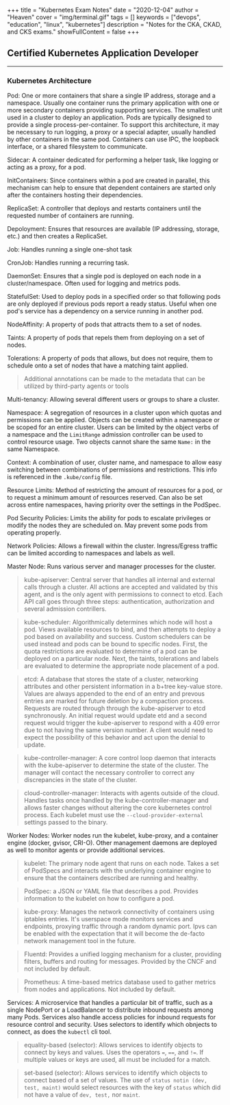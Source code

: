 +++
title = "Kubernetes Exam Notes"
date = "2020-12-04"
author = "Heaven"
cover = "img/terminal.gif"
tags = []
keywords = ["devops", "education", "linux", "kubernetes"]
description = "Notes for the CKA, CKAD, and CKS exams."
showFullContent = false
+++

## Certified Kubernetes Application Developer

---

### Kubernetes Architecture

Pod: One or more containers that share a single IP address, storage and a namespace. Usually one container runs the primary application with one or more secondary containers providing supporting services. The smallest unit used in a cluster to deploy an application. Pods are typically designed to provide a single process-per-container. To support this architecture, it may be necessary to run logging, a proxy or a special adapter, usually handled by other containers in the same pod. Containers can use IPC, the loopback interface, or a shared filesystem to communicate. 

Sidecar: A container dedicated for performing a helper task, like logging or acting as a proxy, for a pod.

InitContainers: Since containers within a pod are created in parallel, this mechanism can help to ensure that dependent containers are started only after the containers hosting their dependencies.

ReplicaSet: A controller that deploys and restarts containers until the requested number of containers are running.

Depoloyment: Ensures that resources are available (IP addressing, storage, etc.) and then creates a ReplicaSet.

Job: Handles running a single one-shot task

CronJob: Handles running a recurring task.

DaemonSet: Ensures that a single pod is deployed on each node in a cluster/namespace. Often used for logging and metrics pods.

StatefulSet: Used to deploy pods in a specified order so that following pods are only deployed if previous pods report a ready status. Useful when one pod's service has a dependency on a service running in another pod.

NodeAffinity: A property of pods that attracts them to a set of nodes.

Taints: A property of pods that repels them from deploying on a set of nodes.

Tolerations: A property of pods that allows, but does not require, them to schedule onto a set of nodes that have a matching taint applied.

> Additional annotations can be made to the metadata that can be utilized by third-party agents or tools

Multi-tenancy: Allowing several different users or groups to share a cluster.

Namespace: A segregation of resources in a cluster upon which quotas and permissions can be applied. Objects can be created within a namespace or be scoped for an entire cluster. Users can be limited by the object verbs of a namespace and the `LimitRange` admission controller can be used to control resource usage. Two objects cannot share the same `Name:` in the same Namespace.

Context: A combination of user, cluster name, and namespace to allow easy switching between combinations of permissions and restrictions. This info is referenced in the `.kube/config` file.

Resource Limits: Method of restricting the amount of resources for a pod, or to request a minimum amount of resources reserved. Can also be set across entire namespaces, having priority over the settings in the PodSpec.

Pod Security Policies: Limits the ability for pods to escalate privileges or modify the nodes they are scheduled on. May prevent some pods from operating properly.

Network Policies: Allows a firewall within the cluster. Ingress/Egress traffic can be limited according to namespaces and labels as well.

Master Node: Runs various server and manager processes for the cluster.

> kube-apiserver: Central server that handles all internal and external calls through a cluster. All actions are accepted and validated by this agent, and is the only agent with permissions to connect to etcd. Each API call goes through three steps: authentication, authorization and several admission contrillers.

> kube-scheduler: Algorithmically determines which node will host a pod. Views available resources to bind, and then attempts to deploy a pod based on availability and success. Custom schedulers can be used instead and pods can be bound to specific nodes. First, the quota restrictions are evaluated to determine of a pod can be deployed on a particular node. Next, the taints, tolerations and labels are evaluated to determine the appropriate node placement of a pod.

> etcd: A database that stores the state of a cluster, networking attributes and other persistent information in a b+tree key-value store. Values are always appended to the end of an entry and prevous entries are marked for future deletion by a compaction process. Requests are routed through through the kube-apiserver to etcd synchronously. An initial request would update etd and a second request would trigger the kube-apiserver to respond with a 409 error due to not having the same version number. A client would need to expect the possibility of this behavior and act upon the denial to update.

> kube-controller-manager: A core control loop daemon that interacts with the kube-apiserver to determine the state of the cluster. The manager will contact the necessary controller to correct any discrepancies in the state of the cluster.

> cloud-controller-manager: Interacts with agents outside of the cloud. Handles tasks once handled by the kube-controller-manager and allows faster changes without altering the core kubernetes control process. Each kubelet must use the `--cloud-provider-external` settings passed to the binary.

Worker Nodes: Worker nodes run the kubelet, kube-proxy, and a container engine (docker, gvisor, CRI-O). Other management daemons are deployed as well to monitor agents or provide additional services.

> kubelet: The primary node agent that runs on each node. Takes a set of PodSpecs and interacts with the underlying container engine to ensure that the containers described are running and healthy.

> PodSpec: a JSON or YAML file that describes a pod. Provides information to the kubelet on how to configure a pod.

> kube-proxy: Manages the network connectivity of containers using iptables entries. It's userspace mode monitors services and endpoints, proxying traffic through a random dynamic port. Ipvs can be enabled with the expectation that it will become the de-facto network management tool in the future.

> Fluentd: Provides a unified logging mechanism for a cluster, providing filters, buffers and routing for messages. Provided by the CNCF and not included by default.

> Prometheus: A time-based metrics database used to gather metrics from nodes and applications. Not included by default.

Services: A microservice that handles a particular bit of traffic, such as a single NodePort or a LoadBalancer to distribute inbound requests among many Pods. Services also handle access policies for inbound requests for resource control and security. Uses selectors to identify which obnjects to connect, as does the `kubectl` cli tool.

> equality-based (selector): Allows services to identify objects to connect by keys and values. Uses the operators `=`, `==`, and `!=`. If multiple values or keys are used, all must be included for a match.

> set-based (selector): Allows services to identify which objects to connect based of a set of values. The use of `status notin (dev, test, maint)` would select resources with the key of `status` which did not have a value of `dev, test,` nor `maint`. 

